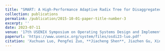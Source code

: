 ```yaml
---
title: "SMART: A High-Performance Adaptive Radix Tree for Disaggregated Memory"
collection: publications
permalink: /publication/2015-10-01-paper-title-number-3
excerpt: ''
date: 2023-07-11
venue: '17th USENIX Symposium on Operating Systems Design and Implementation, OSDI 2023'
paperurl: 'https://www.usenix.org/system/files/osdi23-luo.pdf'
citation: 'Xuchuan Luo, Pengfei Zuo, **Jiacheng Shen**, Jiazhen Gu, Xin Wang, Michael R. Lyu, and Yangfan Zhou. "SMART: A High-Performance Adaptive Radix Tree for Disaggregated Memory." 17th USENIX Symposium on Operating Systems Design and Implementation (OSDI 23). 2023.'
---
```

<!-- This paper is about the number 3. The number 4 is left for future work.

[Download paper here](http://academicpages.github.io/files/paper3.pdf)

Recommended citation: Your Name, You. (2015). "Paper Title Number 3." <i>Journal 1</i>. 1(3). -->